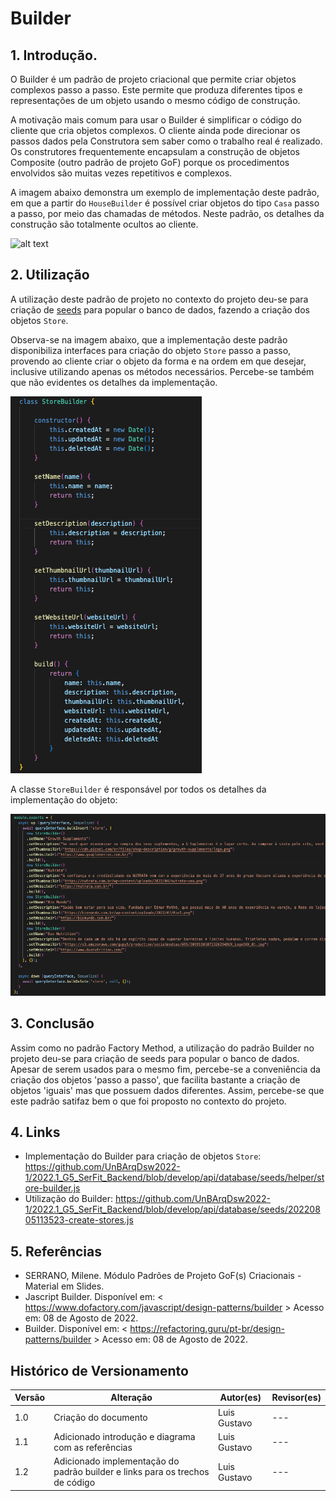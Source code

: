 # Builder

## 1. Introdução.

O Builder é um padrão de projeto criacional que permite criar objetos complexos passo a passo. Este permite que produza diferentes tipos e representações de um objeto usando o mesmo código de construção.

A motivação mais comum para usar o Builder é simplificar o código do cliente que cria objetos complexos. O cliente ainda pode direcionar os passos dados pela Construtora sem saber como o trabalho real é realizado. Os construtores frequentemente encapsulam a construção de objetos Composite (outro padrão de projeto GoF) porque os procedimentos envolvidos são muitas vezes repetitivos e complexos.

A imagem abaixo demonstra um exemplo de implementação deste padrão, em que a partir do `HouseBuilder` é possível criar objetos do tipo `Casa` passo a passo, por meio das chamadas de métodos. Neste padrão, os detalhes da construção são totalmente ocultos ao cliente.

![alt text](https://refactoring.guru/images/patterns/diagrams/builder/solution1-2x.png)

## 2. Utilização

A utilização deste padrão de projeto no contexto do projeto deu-se para criação de [seeds](https://sequelize.org/docs/v6/other-topics/migrations/#creating-the-first-seed) para popular o banco de dados, fazendo a criação dos objetos `Store`.

Observa-se na imagem abaixo, que a implementação deste padrão disponibiliza interfaces para criação do objeto `Store` passo a passo, provendo ao cliente criar o objeto da forma e na ordem em que desejar, inclusive utilizando apenas os métodos necessários. Percebe-se também que não evidentes os detalhes da implementação.

![builder1](../../../assets/builder/builder1.png)

A classe `StoreBuilder` é responsável por todos os detalhes da implementação do objeto:

![builder2](../../../assets/builder/builder2.png)

## 3. Conclusão

Assim como no padrão Factory Method, a utilização do padrão Builder no projeto deu-se para criação de seeds para popular o banco de dados. Apesar de serem usados para o mesmo fim, percebe-se a conveniência da criação dos objetos 'passo a passo', que facilita bastante a criação de objetos 'iguais' mas que possuem dados diferentes. Assim, percebe-se que este padrão satifaz bem o que foi proposto no contexto do projeto.

## 4. Links

- Implementação do Builder para criação de objetos `Store`: https://github.com/UnBArqDsw2022-1/2022.1_G5_SerFit_Backend/blob/develop/api/database/seeds/helper/store-builder.js
- Utilização do Builder: https://github.com/UnBArqDsw2022-1/2022.1_G5_SerFit_Backend/blob/develop/api/database/seeds/20220805113523-create-stores.js

## 5. Referências

- SERRANO, Milene. Módulo Padrões de Projeto GoF(s) Criacionais - Material em Slides.
- Jascript Builder. Disponível em: < https://www.dofactory.com/javascript/design-patterns/builder > Acesso em: 08 de Agosto de 2022.
- Builder. Disponível em: < https://refactoring.guru/pt-br/design-patterns/builder > Acesso em: 08 de Agosto de 2022.

## Histórico de Versionamento

| Versão | Alteração | Autor(es) | Revisor(es) |
| --- | --- | --- | --- |
| 1.0 | Criação do documento | Luis Gustavo | --- |
| 1.1 | Adicionado introdução e diagrama com as referências | Luis Gustavo | --- |
| 1.2 | Adicionado implementação do padrão builder e links para os trechos de código | Luis Gustavo | --- |